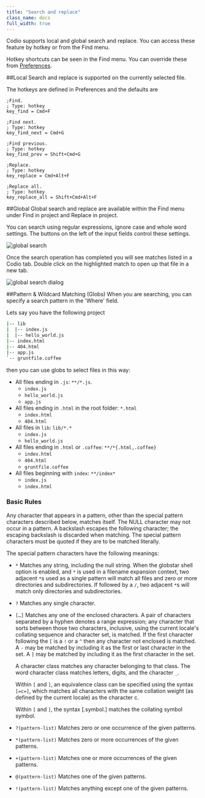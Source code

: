 ```yaml
---
title: "Search and replace"
class_name: docs
full_width: true
---
```


Codio supports local and global search and replace. You can access these feature by hotkey or from the Find menu.

Hotkey shortcuts can be seen in the Find menu. You can override these from [Preferences](/docs/settings-prefs/codio-prefs/).

##Local
Search and replace is supported on the currently selected file. 

The hotkeys are defined in Preferences and the defaults are

	;Find.
	; Type: hotkey 
	key_find = Cmd+F

	;Find next.
	; Type: hotkey 
	key_find_next = Cmd+G

	;Find previous.
	; Type: hotkey 
	key_find_prev = Shift+Cmd+G

	;Replace.
	; Type: hotkey 
	key_replace = Cmd+Alt+F

	;Replace all.
	; Type: hotkey 
	key_replace_all = Shift+Cmd+Alt+F

##Global 
Global search and replace are available within the Find menu under Find in project and Replace in project.

You can search using regular expressions, ignore case and whole word settings. The buttons on the left of the input fields control these settings.

![global search](/img/docs/global-search.png)

Once the search operation has completed you will see matches listed in a Codio tab. Double click on the highlighted match to open up that file in a new tab.

![global search dialog](/img/docs/search-matches.png)

##Pattern & Wildcard Matching (Globs)
When you are searching, you can specify a search pattern in the 'Where' field.

Lets say you have the following project

```bash
|-- lib
|  |-- index.js
|  |-- hello_world.js
|-- index.html
|-- 404.html
|-- app.js
`-- gruntfile.coffee
```

then you can use globs to select files in this way:

* All files ending in `.js`: `**/*.js`.
  * `index.js`
  * `hello_world.js`
  * `app.js`
* All files ending in `.html` in the root folder: `*.html`
  * `index.html`
  * `404.html`
* All files in `lib`: `lib/*.*`
  * `index.js`
  * `hello_world.js`
* All files ending in `.html` or `.coffee`: `**/*{.html,.coffee}`
  * `index.html`
  * `404.html`
  * `gruntfile.coffee`
* All files beginning with `index`: `**/index*`
  * `index.js`
  * `index.html`

### Basic Rules

Any character that appears in a pattern, other than the special pattern characters described below, matches itself. The NULL character may not occur in a pattern. A backslash escapes the following character; the escaping backslash is discarded when matching. The special pattern characters must be quoted if they are to be matched literally.

The special pattern characters have the following meanings:

* `*` Matches any string, including the null string. When the globstar shell option is enabled, and `*` is used in a filename expansion context, two adjacent `*`s used as a single pattern will match all files and zero or more directories and subdirectories. If followed by a `/`, two adjacent `*`s will match only directories and subdirectories.

* `?` Matches any single character.

* `[…]` Matches any one of the enclosed characters. A pair of characters separated by a hyphen denotes a range expression; any character that sorts between those two characters, inclusive, using the current locale's collating sequence and character set, is matched. If the first character following the `[` is a `!` or a `^` then any character not enclosed is matched. A `-` may be matched by including it as the first or last character in the set. A `]` may be matched by including it as the first character in the set.

  A character class matches any character belonging to that class. The word character class matches letters, digits, and the character `_`.

  Within `[` and `]`, an equivalence class can be specified using the syntax `[=c=]`, which matches all characters with the same collation weight (as defined by the current locale) as the character c.

  Within `[` and `]`, the syntax [.symbol.] matches the collating symbol symbol.

* `?(pattern-list)` Matches zero or one occurrence of the given patterns.

* `*(pattern-list)` Matches zero or more occurrences of the given patterns.

* `+(pattern-list)` Matches one or more occurrences of the given patterns.

* `@(pattern-list)` Matches one of the given patterns.

* `!(pattern-list)` Matches anything except one of the given patterns.


